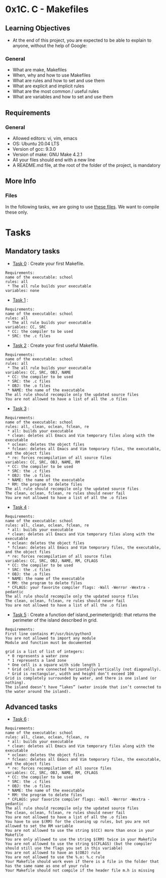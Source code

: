 # 0x1C. C - Makefiles

## Learning Objectives

* At the end of this project, you are expected to be able to explain to anyone, without the help of Google:

### General

* What are make, Makefiles
* When, why and how to use Makefiles
* What are rules and how to set and use them
* What are explicit and implicit rules
* What are the most common / useful rules
* What are variables and how to set and use them

## Requirements

### General

* Allowed editors: vi, vim, emacs
* OS: Ubuntu 20.04 LTS
* Version of gcc: 9.3.0
* Version of make: GNU Make 4.2.1
* All your files should end with a new line
* A README.md file, at the root of the folder of the project, is mandatory

## More Info

### Files

In the following tasks, we are going to use [these files](https://github.com/holbertonschool/0x1B.c). We want to compile these only.

# Tasks

## Mandatory tasks

* [Task 0](https://github.com/IMickisz/holbertonschool-low_level_programming/blob/main/0x1C-makefiles/0-Makefile) : Create your first Makefile.
```
Requirements:
name of the executable: school
rules: all
 * The all rule builds your executable
variables: none
```

* [Task 1](https://github.com/IMickisz/holbertonschool-low_level_programming/blob/main/0x1C-makefiles/1-Makefile) :
```
Requirements:
name of the executable: school
rules: all
 * The all rule builds your executable
variables: CC, SRC
 * CC: the compiler to be used
 * SRC: the .c files
```

* [Task 2](https://github.com/IMickisz/holbertonschool-low_level_programming/blob/main/0x1C-makefiles/2-Makefile) : Create your first useful Makefile.
```
Requirements:
name of the executable: school
rules: all
 * The all rule builds your executable
variables: CC, SRC, OBJ, NAME
 * CC: the compiler to be used
 * SRC: the .c files
 * OBJ: the .o files
 * NAME: the name of the executable
The all rule should recompile only the updated source files
You are not allowed to have a list of all the .o files
```

* [Task 3](https://github.com/IMickisz/holbertonschool-low_level_programming/blob/main/0x1C-makefiles/3-Makefile) :
```
Requirements:
name of the executable: school
rules: all, clean, oclean, fclean, re
 * all: builds your executable
 * clean: deletes all Emacs and Vim temporary files along with the executable
 * oclean: deletes the object files
 * fclean: deletes all Emacs and Vim temporary files, the executable, and the object files
 * re: forces recompilation of all source files
variables: CC, SRC, OBJ, NAME, RM
 * CC: the compiler to be used
 * SRC: the .c files
 * OBJ: the .o files
 * NAME: the name of the executable
 * RM: the program to delete files
The all rule should recompile only the updated source files
The clean, oclean, fclean, re rules should never fail
You are not allowed to have a list of all the .o files
```

* [Task 4](https://github.com/IMickisz/holbertonschool-low_level_programming/blob/main/0x1C-makefiles/4-Makefile) :
```
Requirements:
name of the executable: school
rules: all, clean, oclean, fclean, re
 * all: builds your executable
 * clean: deletes all Emacs and Vim temporary files along with the executable
 * oclean: deletes the object files
 * fclean: deletes all Emacs and Vim temporary files, the executable, and the object files
 * re: forces recompilation of all source files
variables: CC, SRC, OBJ, NAME, RM, CFLAGS
 * CC: the compiler to be used
 * SRC: the .c files
 * OBJ: the .o files
 * NAME: the name of the executable
 * RM: the program to delete files
 * CFLAGS: your favorite compiler flags: -Wall -Werror -Wextra -pedantic
The all rule should recompile only the updated source files
The clean, oclean, fclean, re rules should never fail
You are not allowed to have a list of all the .o files
```

* [Task 5](https://github.com/IMickisz/holbertonschool-low_level_programming/blob/main/0x1C-makefiles/5-island_perimeter.py) : Create a function def island_perimeter(grid): that returns the perimeter of the island described in grid.
```
Requirements:
First line contains #!/usr/bin/python3
You are not allowed to import any module
Module and function must be documented

grid is a list of list of integers:
 * 0 represents a water zone
 * 1 represents a land zone
 * One cell is a square with side length 1
 * Grid cells are connected horizontally/vertically (not diagonally).
 * Grid is rectangular, width and height don’t exceed 100
Grid is completely surrounded by water, and there is one island (or nothing).
The island doesn’t have “lakes” (water inside that isn’t connected to the water around the island).
```

## Advanced tasks

* [Task 6](https://github.com/IMickisz/holbertonschool-low_level_programming/blob/main/0x1C-makefiles/100-Makefile) : 
```
Requirements:
name of the executable: school
rules: all, clean, oclean, fclean, re
 * all: builds your executable
 * clean: deletes all Emacs and Vim temporary files along with the executable
 * oclean: deletes the object files
 * fclean: deletes all Emacs and Vim temporary files, the executable, and the object files
 * re: forces recompilation of all source files
variables: CC, SRC, OBJ, NAME, RM, CFLAGS
 * CC: the compiler to be used
 * SRC: the .c files
 * OBJ: the .o files
 * NAME: the name of the executable
 * RM: the program to delete files
 * CFLAGS: your favorite compiler flags: -Wall -Werror -Wextra -pedantic
The all rule should recompile only the updated source files
The clean, oclean, fclean, re rules should never fail
You are not allowed to have a list of all the .o files
You have to use $(RM) for the cleaning up rules, but you are not allowed to set the RM variable
You are not allowed to use the string $(CC) more than once in your Makefile
You are only allowed to use the string $(RM) twice in your Makefile
You are not allowed to use the string $(CFLAGS) (but the compiler should still use the flags you set in this variable)
You are not allowed to have an $(OBJ) rule
You are not allowed to use the %.o: %.c rule
Your Makefile should work even if there is a file in the folder that has the same name as one of your rule
Your Makefile should not compile if the header file m.h is missing
```